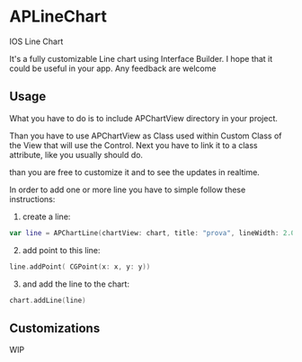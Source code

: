# APLineChart
IOS Line Chart

It's a fully customizable Line chart using Interface Builder. I hope that it could be useful in your app.
Any feedback are welcome

## Usage
What you have to do is to include APChartView directory in your project.

Than you have to use APChartView as Class used within Custom Class of the View that will use the Control.
Next you have to link it to a class attribute, like you usually should do. 
 
than you are free to customize it and to see the updates in realtime.

In order to add one or more line you have to simple follow these instructions:

1. create a line:
```swift
var line = APChartLine(chartView: chart, title: "prova", lineWidth: 2.0, lineColor: UIColor.purpleColor())
```

2. add point to this line:
```swift
line.addPoint( CGPoint(x: x, y: y))
```

3. and add the line to the chart:
```swift
chart.addLine(line)
```

## Customizations

WIP

